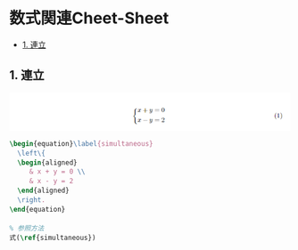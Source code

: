 # 数式関連Cheet-Sheet

- [1. 連立](#1-連立)

## 1. 連立
<p align="center">
  <img src="img/simultaneous.png" style="margin:0 auto;display: block;">
</p>

```tex
\begin{equation}\label{simultaneous}
  \left\{
  \begin{aligned}
     & x + y = 0 \\
     & x - y = 2
  \end{aligned}
  \right.
\end{equation}

% 参照方法
式(\ref{simultaneous})
```